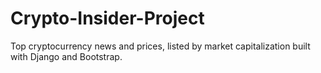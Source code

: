 # Crypto-Insider-Project
Top cryptocurrency news and prices, listed by market capitalization built with Django and Bootstrap.

